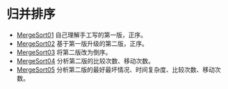 归并排序
==================

- [MergeSort01](src/main/java/hello/algorithm/sort/lesson04/MergeSort01.java) 自己理解手工写的第一版，正序。
- [MergeSort02](src/main/java/hello/algorithm/sort/lesson04/MergeSort02.java) 基于第一版升级的第二版，正序。
- [MergeSort03](src/main/java/hello/algorithm/sort/lesson04/MergeSort03.java) 将第二版改为倒序。
- [MergeSort04](src/main/java/hello/algorithm/sort/lesson04/MergeSort04.java) 分析第二版的比较次数、移动次数。
- [MergeSort05](src/main/java/hello/algorithm/sort/lesson04/MergeSort05.java) 分析第二版的最好最坏情况、时间复杂度、比较次数、移动次数。
